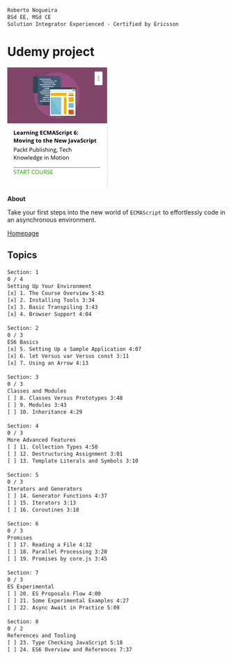 ```
Roberto Nogueira  
BSd EE, MSd CE
Solution Integrator Experienced - Certified by Ericsson
```
# Udemy project

![udemy image](images/udemy.png)

**About**

Take your first steps into the new world of `ECMAScript` to effortlessly code in an asynchronous environment.

[Homepage](https://www.udemy.com/learning-ecmascript-6-moving-to-the-new-javascript/)

## Topics
```
Section: 1
0 / 4
Setting Up Your Environment
[x] 1. The Course Overview 5:43
[x] 2. Installing Tools 3:34
[x] 3. Basic Transpiling 3:43
[x] 4. Browser Support 4:04

Section: 2
0 / 3
ES6 Basics
[x] 5. Setting Up a Sample Application 4:07
[x] 6. let Versus var Versus const 3:11
[x] 7. Using an Arrow 4:13

Section: 3
0 / 3
Classes and Modules
[ ] 8. Classes Versus Prototypes 3:48
[ ] 9. Modules 3:43
[ ] 10. Inheritance 4:29

Section: 4
0 / 3
More Advanced Features
[ ] 11. Collection Types 4:50
[ ] 12. Destructuring Assignment 3:01
[ ] 13. Template Literals and Symbols 3:10

Section: 5
0 / 3
Iterators and Generators
[ ] 14. Generator Functions 4:37
[ ] 15. Iterators 3:13
[ ] 16. Coroutines 3:18

Section: 6
0 / 3
Promises
[ ] 17. Reading a File 4:32
[ ] 18. Parallel Processing 3:20
[ ] 19. Promises by core.js 3:45

Section: 7
0 / 3
ES Experimental
[ ] 20. ES Proposals Flow 4:00
[ ] 21. Some Experimental Examples 4:27
[ ] 22. Async Await in Practice 5:09

Section: 8
0 / 2
References and Tooling
[ ] 23. Type Checking JavaScript 5:18
[ ] 24. ES6 Overview and References 7:37
```
